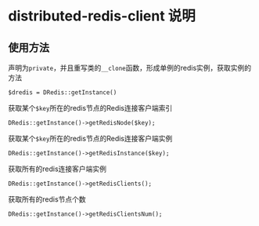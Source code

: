 distributed-redis-client 说明
====================

使用方法
------------------

声明为`private`，并且重写类的`__clone`函数，形成单例的redis实例，获取实例的方法

    $dredis = DRedis::getInstance()

获取某个`$key`所在的redis节点的Redis连接客户端索引

    DRedis::getInstance()->getRedisNode($key);

获取某个`$key`所在的redis节点的Redis连接客户端实例

    DRedis::getInstance()->getRedisInstance($key);

获取所有的redis连接客户端实例

    DRedis::getInstance()->getRedisClients();

获取所有的redis节点个数

    DRedis::getInstance()->getRedisClientsNum();







